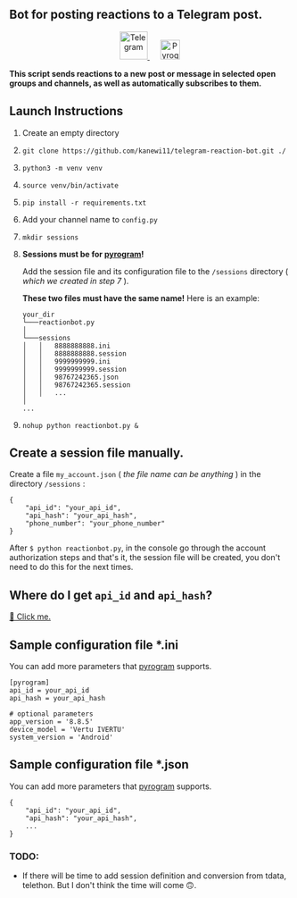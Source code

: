 ## Bot for posting reactions to a Telegram post.

<p align="center">
   <a href="https://telegram.org" target="_blank">
      <img width="50" src="https://telegram.org/img/website_icon.svg?4" alt="Telegram">
   </a>   
   &nbsp;&nbsp;&nbsp;&nbsp;
   <a href="https://github.com/pyrogram/pyrogram" target="_blank">
      <img width="35" src="https://camo.githubusercontent.com/23bd8586f8d0549172b03886618d5337c7c3f655220d81d35ce837b62639419d/68747470733a2f2f646f63732e7079726f6772616d2e6f72672f5f7374617469632f7079726f6772616d2e706e67" alt="Pyrogram">
   </a>
</p>

**This script sends reactions to a new post or message in selected open groups and channels, as well as automatically subscribes to them.**

## Launch Instructions
1. Create an empty directory
2. `git clone https://github.com/kanewi11/telegram-reaction-bot.git ./`
3. `python3 -m venv venv`
4. `source venv/bin/activate`
5. `pip install -r requirements.txt`
6. Add your channel name to `config.py`
7. `mkdir sessions`
8. **Sessions must be for [pyrogram](https://github.com/pyrogram/pyrogram)!** 

    Add the session file and its configuration file to the `/sessions` directory ( _which we created in step 7_ ). 

    **These two files must have the same name!** Here is an example:

    ```
   your_dir
   └───reactionbot.py
   │
   └───sessions
   │   │   8888888888.ini
   │   │   8888888888.session
   │   │   9999999999.ini
   │   │   9999999999.session
   │   │   98767242365.json
   │   │   98767242365.session
   │   │   ...
   │
   ...
    ```
9. `nohup python reactionbot.py &`

## Create a session file manually.
Create a file `my_account.json` ( _the file name can be anything_ ) in the directory `/sessions` :
```
{
    "api_id": "your_api_id",
    "api_hash": "your_api_hash",
    "phone_number": "your_phone_number"
}
```

After `$ python reactionbot.py`, in the console go through the account authorization steps and that's it, the session file will be created, you don't need to do this for the next times.

## Where do I get `api_id` and `api_hash`?
[🔗 Click me.](https://my.telegram.org/auth)

## Sample configuration file *.ini
You can add more parameters that [pyrogram](https://github.com/pyrogram/pyrogram) supports.
```
[pyrogram]
api_id = your_api_id
api_hash = your_api_hash	

# optional parameters
app_version = '8.8.5'
device_model = 'Vertu IVERTU'
system_version = 'Android'
```

## Sample configuration file *.json
You can add more parameters that [pyrogram](https://github.com/pyrogram/pyrogram) supports.
```
{
    "api_id": "your_api_id",
    "api_hash": "your_api_hash",
    ...
}
```

### TODO:
 - If there will be time to add session definition and conversion from tdata, telethon.
But I don't think the time will come 🙃.